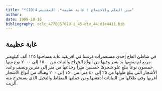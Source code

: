 ```yaml
---
title: "*سير العلم والاجتماع : غابة عظيمة*. المقتبس 4(10)"
author: 
date: 1909-10-16
bibliography: oclc_4770057679-i_45-div_44.d1e4411.bib
---
```




##  غابة عظيمة 


 في شاطئ العاج  إحدى  مستعمرات فرنسا في افريقية غابة مساحتها  ١٢٥  ألف  كيلومتر مربع لم تمسها يد بشر وفيها من أنواع الحراج والنبات من  ١٥٠٠  إلى  ٢٠٠٠  نوع منها  خمسون  نوعاً يبلغ علو شجرها  خمسين  متراً وجذعها من متر إلى مترين ونصف وعدد الأشجار التي يبلغ طولها من  ٢٥  إلى  ٤٠  متراً من  ١٥٠  إلى  ٢٠٠  وهناك من أنواع   الأشجار أغربها وفي ظلالها من النباتات أدهشها ومن جملتها المطاط والنخيل الذي يستخرج منه الزيت. 
